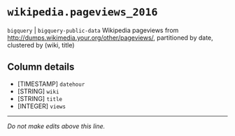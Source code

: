 # `wikipedia.pageviews_2016`
`bigquery` | `bigquery-public-data`
Wikipedia pageviews from http://dumps.wikimedia.your.org/other/pageviews/, partitioned by date, clustered by (wiki, title)

## Column details
* [TIMESTAMP] `datehour`
* [STRING]    `wiki`
* [STRING]    `title`
* [INTEGER]   `views`

-------------------------------------------------------------------------------
*Do not make edits above this line.*
